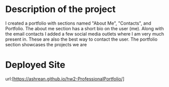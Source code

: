 

# Description of the project

I created a portfolio with sections named "About Me", "Contacts", and Portfolio. The about me section has a short bio on the user (me). Along with the email contacts I added a few social media outlets where I am very much present in. These are also the best way to contact the user. The portfolio section showcases the projects we are

# Deployed Site

url:[https://ashrean.github.io/hw2-ProfessionalPortfolio/]



